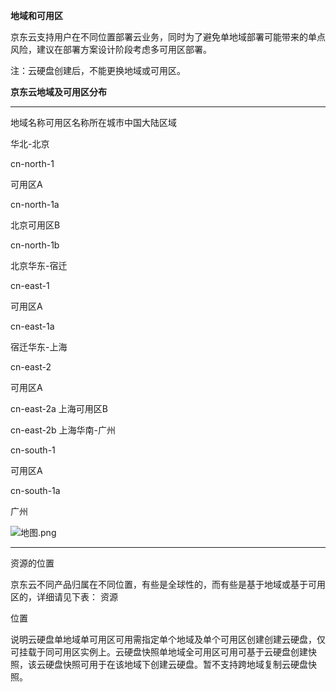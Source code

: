 **地域和可用区**

京东云支持用户在不同位置部署云业务，同时为了避免单地域部署可能带来的单点风险，建议在部署方案设计阶段考虑多可用区部署。

注：云硬盘创建后，不能更换地域或可用区。

**京东云地域及可用区分布**

****
地域名称可用区名称所在城市中国大陆区域

华北-北京

cn-north-1


可用区A

cn-north-1a

北京可用区B

cn-north-1b

北京华东-宿迁

cn-east-1

可用区A

cn-east-1a

宿迁华东-上海

cn-east-2

可用区A

cn-east-2a
上海可用区B

cn-east-2b
上海华南-广州

cn-south-1

可用区A

cn-south-1a

广州

![地图.png](https://img1.jcloudcs.com/cms/8a40b25e-9d3d-483f-91e4-a2fd5322296a20170907155021.png)

****

资源的位置

京东云不同产品归属在不同位置，有些是全球性的，而有些是基于地域或基于可用区的，详细请见下表：
资源

位置

说明云硬盘单地域单可用区可用需指定单个地域及单个可用区创建创建云硬盘，仅可挂载于同可用区实例上。云硬盘快照单地域全可用区可用可基于云硬盘创建快照，该云硬盘快照可用于在该地域下创建云硬盘。暂不支持跨地域复制云硬盘快照。
